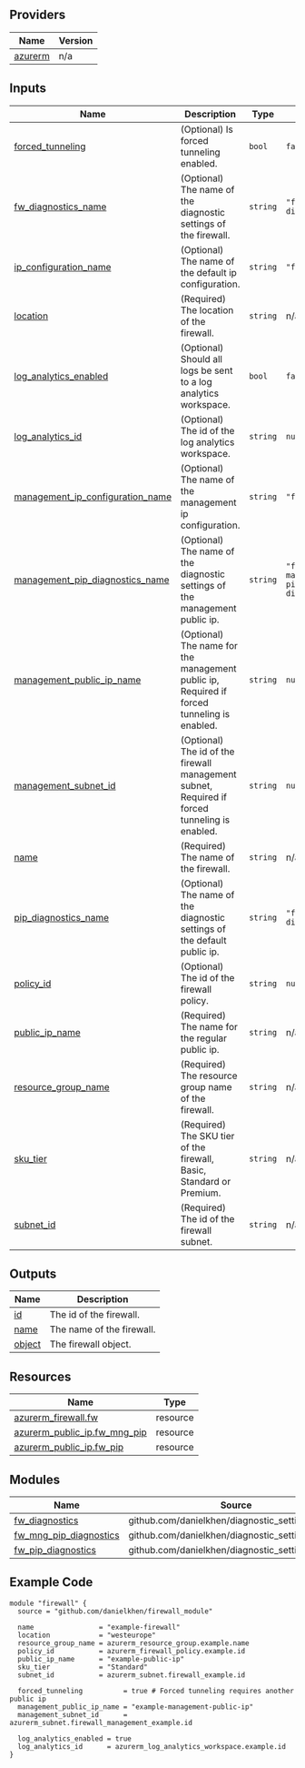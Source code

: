 <!-- BEGIN_TF_DOCS -->

## Providers

| Name | Version |
|------|---------|
| <a name="provider_azurerm"></a> [azurerm](#provider\_azurerm) | n/a |

## Inputs

| Name | Description | Type | Default | Required |
|------|-------------|------|---------|:--------:|
| <a name="input_forced_tunneling"></a> [forced\_tunneling](#input\_forced\_tunneling) | (Optional) Is forced tunneling enabled. | `bool` | `false` | no |
| <a name="input_fw_diagnostics_name"></a> [fw\_diagnostics\_name](#input\_fw\_diagnostics\_name) | (Optional) The name of the diagnostic settings of the firewall. | `string` | `"fw-diagnostics"` | no |
| <a name="input_ip_configuration_name"></a> [ip\_configuration\_name](#input\_ip\_configuration\_name) | (Optional) The name of the default ip configuration. | `string` | `"fw-pip"` | no |
| <a name="input_location"></a> [location](#input\_location) | (Required) The location of the firewall. | `string` | n/a | yes |
| <a name="input_log_analytics_enabled"></a> [log\_analytics\_enabled](#input\_log\_analytics\_enabled) | (Optional) Should all logs be sent to a log analytics workspace. | `bool` | `false` | no |
| <a name="input_log_analytics_id"></a> [log\_analytics\_id](#input\_log\_analytics\_id) | (Optional) The id of the log analytics workspace. | `string` | `null` | no |
| <a name="input_management_ip_configuration_name"></a> [management\_ip\_configuration\_name](#input\_management\_ip\_configuration\_name) | (Optional) The name of the management ip configuration. | `string` | `"fw-mng-pip"` | no |
| <a name="input_management_pip_diagnostics_name"></a> [management\_pip\_diagnostics\_name](#input\_management\_pip\_diagnostics\_name) | (Optional) The name of the diagnostic settings of the management public ip. | `string` | `"fw-management-pip-diagnostics"` | no |
| <a name="input_management_public_ip_name"></a> [management\_public\_ip\_name](#input\_management\_public\_ip\_name) | (Optional) The name for the management public ip, Required if forced tunneling is enabled. | `string` | `null` | no |
| <a name="input_management_subnet_id"></a> [management\_subnet\_id](#input\_management\_subnet\_id) | (Optional) The id of the firewall management subnet, Required if forced tunneling is enabled. | `string` | `null` | no |
| <a name="input_name"></a> [name](#input\_name) | (Required) The name of the firewall. | `string` | n/a | yes |
| <a name="input_pip_diagnostics_name"></a> [pip\_diagnostics\_name](#input\_pip\_diagnostics\_name) | (Optional) The name of the diagnostic settings of the default public ip. | `string` | `"fw-pip-diagnostics"` | no |
| <a name="input_policy_id"></a> [policy\_id](#input\_policy\_id) | (Optional) The id of the firewall policy. | `string` | `null` | no |
| <a name="input_public_ip_name"></a> [public\_ip\_name](#input\_public\_ip\_name) | (Required) The name for the regular public ip. | `string` | n/a | yes |
| <a name="input_resource_group_name"></a> [resource\_group\_name](#input\_resource\_group\_name) | (Required) The resource group name of the firewall. | `string` | n/a | yes |
| <a name="input_sku_tier"></a> [sku\_tier](#input\_sku\_tier) | (Required) The SKU tier of the firewall, Basic, Standard or Premium. | `string` | n/a | yes |
| <a name="input_subnet_id"></a> [subnet\_id](#input\_subnet\_id) | (Required) The id of the firewall subnet. | `string` | n/a | yes |

## Outputs

| Name | Description |
|------|-------------|
| <a name="output_id"></a> [id](#output\_id) | The id of the firewall. |
| <a name="output_name"></a> [name](#output\_name) | The name of the firewall. |
| <a name="output_object"></a> [object](#output\_object) | The firewall object. |

## Resources

| Name | Type |
|------|------|
| [azurerm_firewall.fw](https://registry.terraform.io/providers/hashicorp/azurerm/latest/docs/resources/firewall) | resource |
| [azurerm_public_ip.fw_mng_pip](https://registry.terraform.io/providers/hashicorp/azurerm/latest/docs/resources/public_ip) | resource |
| [azurerm_public_ip.fw_pip](https://registry.terraform.io/providers/hashicorp/azurerm/latest/docs/resources/public_ip) | resource |

## Modules

| Name | Source | Version |
|------|--------|---------|
| <a name="module_fw_diagnostics"></a> [fw\_diagnostics](#module\_fw\_diagnostics) | github.com/danielkhen/diagnostic_setting_module | n/a |
| <a name="module_fw_mng_pip_diagnostics"></a> [fw\_mng\_pip\_diagnostics](#module\_fw\_mng\_pip\_diagnostics) | github.com/danielkhen/diagnostic_setting_module | n/a |
| <a name="module_fw_pip_diagnostics"></a> [fw\_pip\_diagnostics](#module\_fw\_pip\_diagnostics) | github.com/danielkhen/diagnostic_setting_module | n/a |

## Example Code

```hcl
module "firewall" {
  source = "github.com/danielkhen/firewall_module"

  name                = "example-firewall"
  location            = "westeurope"
  resource_group_name = azurerm_resource_group.example.name
  policy_id           = azurerm_firewall_policy.example.id
  public_ip_name      = "example-public-ip"
  sku_tier            = "Standard"
  subnet_id           = azurerm_subnet.firewall_example.id

  forced_tunneling          = true # Forced tunneling requires another public ip
  management_public_ip_name = "example-management-public-ip"
  management_subnet_id      = azurerm_subnet.firewall_management_example.id

  log_analytics_enabled = true
  log_analytics_id      = azurerm_log_analytics_workspace.example.id
}
```
<!-- END_TF_DOCS -->